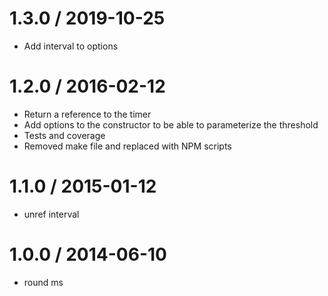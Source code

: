 1.3.0 / 2019-10-25
==================
* Add interval to options

1.2.0 / 2016-02-12
==================
* Return a reference to the timer
* Add options to the constructor to be able to parameterize the threshold
* Tests and coverage
* Removed make file and replaced with NPM scripts

1.1.0 / 2015-01-12
==================

* unref interval

1.0.0 / 2014-06-10
==================

* round ms
